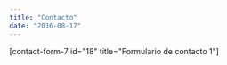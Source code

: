 ```yaml
---
title: "Contacto"
date: "2016-08-17"
---
```


\[contact-form-7 id="18" title="Formulario de contacto 1"\]
